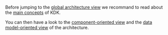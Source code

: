 Before jumping to the [global architecture view](./GLOBAL.MD) we recommand to read about the [main concepts](./DOMAINMODEL.MD) of KDK. 

You can then have a look to the [component-oriented view](./COMPONENTS.MD) and the [data model-oriented view](./DATAMODEL.MD) of the architecture.

